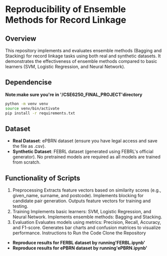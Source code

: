 # Reproducibility of Ensemble Methods for Record Linkage

## Overview

This repository implements and evaluates ensemble methods (Bagging and Stacking) for record linkage tasks using both real and synthetic datasets. It demonstrates the effectiveness of ensemble methods compared to basic learners (SVM, Logistic Regression, and Neural Network).

## Dependencise

**Note:make sure you're in '/CSE6250_FINAL_PROJECT'directory**

```sh
python -m venv venv
source venv/bin/activate
pip install -r requirements.txt
```

## Dataset

- **Real Dataset**: ePBRN dataset (ensure you have legal access and save the file as .csv).
- **Synthetic Dataset**: FEBRL dataset (generated using FEBRL's official generator).
No pretrained models are required as all models are trained from scratch.

## Functionality of Scripts

1. Preprocessing
   Extracts feature vectors based on similarity scores (e.g., given_name, surname, and postcode).
   Implements blocking for candidate pair generation.
   Outputs feature vectors for training and testing.
2. Training
   Implements basic learners: SVM, Logistic Regression, and Neural Network.
   Implements ensemble methods: Bagging and Stacking.
3. Evaluation
   Evaluates models using metrics: Precision, Recall, Accuracy, and F1-score.
   Generates bar charts and confusion matrices to visualize performance.
   Instructions to Run the Code
   Clone the Repository

- **Reproduce results for FERBL dataset by running'FERBL.ipynb'**
- **Reproduce results for ePBRN dataset by running'ePBRN.ipynb'**
